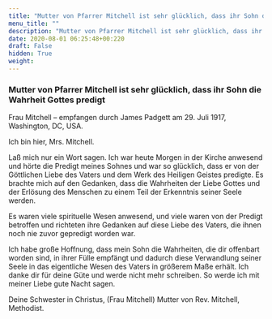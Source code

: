 ```yaml
---
title: "Mutter von Pfarrer Mitchell ist sehr glücklich, dass ihr Sohn die Wahrheit Gottes predigt"
menu_title: ""
description: "Mutter von Pfarrer Mitchell ist sehr glücklich, dass ihr Sohn die Wahrheit Gottes predigt"
date: 2020-08-01 06:25:48+00:220
draft: False
hidden: True
weight:
---
```

### Mutter von Pfarrer Mitchell ist sehr glücklich, dass ihr Sohn die Wahrheit Gottes predigt

Frau Mitchell – empfangen durch James Padgett am 29. Juli 1917, Washington, DC, USA.

Ich bin hier, Mrs. Mitchell.

Laß mich nur ein Wort sagen. Ich war heute Morgen in der Kirche anwesend und hörte die Predigt meines Sohnes und war so glücklich, dass er von der Göttlichen Liebe des Vaters und dem Werk des Heiligen Geistes predigte. Es brachte mich auf den Gedanken, dass die Wahrheiten der Liebe Gottes und der Erlösung des Menschen zu einem Teil der Erkenntnis seiner Seele werden.

Es waren viele spirituelle Wesen anwesend, und viele waren von der Predigt betroffen und richteten ihre Gedanken auf diese Liebe des Vaters, die ihnen noch nie zuvor gepredigt worden war.

Ich habe große Hoffnung, dass mein Sohn die Wahrheiten, die dir offenbart worden sind, in ihrer Fülle empfängt und dadurch diese Verwandlung seiner Seele in das eigentliche Wesen des Vaters in größerem Maße erhält. Ich danke dir für deine Güte und werde nicht mehr schreiben. So werde ich mit meiner Liebe gute Nacht sagen.

Deine Schwester in Christus, (Frau Mitchell) Mutter von Rev. Mitchell, Methodist.
